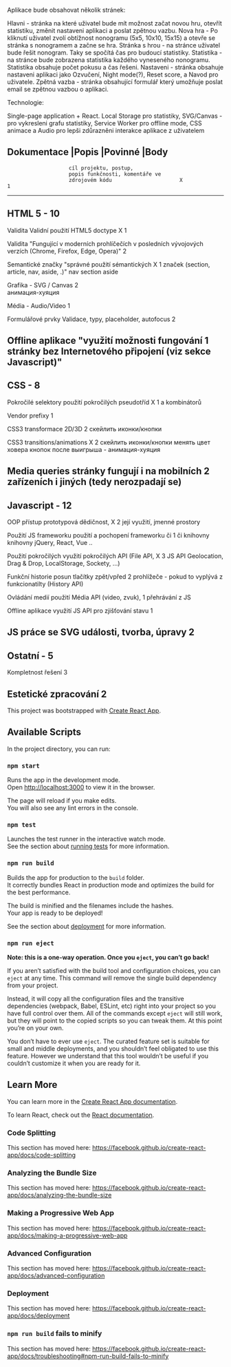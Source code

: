Aplikace bude obsahovat několik stránek:

Hlavni - stránka na které uživatel bude mít možnost začat novou hru, otevřít statistiku, změnit nastaveni aplikaci a poslat zpětnou vazbu.
Nova hra - Po kliknutí uživatel zvolí obtížnost nonogramu (5x5, 10x10, 15x15) a otevře se stránka s nonogramem a začne se hra.
Stránka s hrou - na stránce uživatel bude řešit nonogram. Taky se spočítá čas pro budoucí statistiky.
Statistika - na stránce bude zobrazena statistika každého vyneseného nonogramu. Statistika obsahuje počet pokusu a čas řešeni.
Nastaveni - stránka obsahuje nastaveni aplikaci jako Ozvučení, Night mode(?), Reset score, a Navod pro uživatele.
Zpětná vazba - stránka obsahující formulář který umožňuje poslat email se zpětnou vazbou o aplikaci.


Technologie:

Single-page application + React.
Local Storage pro statistiky,
SVG/Canvas - pro vykresleni grafu statistiky,
Service Worker pro offline mode,
CSS animace a Audio pro lepši zdůrazněni interakce aplikace z uživatelem


Dokumentace             |Popis                              |Povinné        |Body
---------------------------------------------------------------------------------
                        cíl projektu, postup,
                        popis funkčnosti, komentáře ve
                        zdrojovém kódu                      X               1
---------------------------------------------------------------------------------

HTML 5 - 10
---------------------------------------------------------------------------------
Validita                Validní použití HTML5 doctype		X	            1

Validita                "Fungující v moderních prohlíčečích
                        v posledních vývojových verzích 
                        (Chrome, Firefox, Edge, Opera)"	                    2

Semantické značky       "správné použití sémantických       X               1
                        značek (section, article,
                        nav, aside, .)"
nav section
aside

Grafika - SVG / Canvas                                                      2   
анимация-хуяция

Média - Audio/Video                                                         1

Formulářové prvky       Validace, typy, placeholder, autofocus              2

Offline aplikace        "využití možnosti fungování                         1
                        stránky bez Internetového připojení
                        (viz sekce Javascript)"
---------------------------------------------------------------------------------			
				
CSS - 8
---------------------------------------------------------------------------------
Pokročilé selektory     použití pokročilých pseudotříd      X               1
                        a kombinátorů

Vendor prefixy                                                              1

CSS3 transformace 2D/3D                                                     2
скейлить иконки/кнопки

CSS3 transitions/animations                                 X               2
скейлить иконки/кнопки
менять цвет ховера кнопок
после выигрыша - анимация-хуяция

Media queries           stránky fungují i na mobilních                      2
                        zařízeních i jiných
                        (tedy nerozpadají se)
---------------------------------------------------------------------------------

Javascript - 12
---------------------------------------------------------------------------------
OOP přístup             prototypová dědičnost,              X               2
                        její využití,
                        jmenné prostory

Použití JS frameworku   použití a pochopení frameworku či                   1
či knihovny             knihovny jQuery, React, Vue ..

Použití pokročilých     využití pokročilých API (File API,  X               3
JS API                  Geolocation, Drag & Drop,
                        LocalStorage, Sockety, ...)

Funkční historie        posun tlačítky zpět/vpřed                           2
                        prohlížeče - pokud to vyplývá z
                        funkcionatilty (History API)

Ovládání medií          použití Média API (video, zvuk),                    1
                        přehrávání z JS

Offline aplikace        využití JS API pro zjišťování stavu                 1

JS práce se SVG         události, tvorba, úpravy                            2
---------------------------------------------------------------------------------

Ostatní - 5
---------------------------------------------------------------------------------
Kompletnost řešení                                                          3

Estetické zpracování                                                        2
---------------------------------------------------------------------------------


This project was bootstrapped with [Create React App](https://github.com/facebook/create-react-app).

## Available Scripts

In the project directory, you can run:

### `npm start`

Runs the app in the development mode.<br />
Open [http://localhost:3000](http://localhost:3000) to view it in the browser.

The page will reload if you make edits.<br />
You will also see any lint errors in the console.

### `npm test`

Launches the test runner in the interactive watch mode.<br />
See the section about [running tests](https://facebook.github.io/create-react-app/docs/running-tests) for more information.

### `npm run build`

Builds the app for production to the `build` folder.<br />
It correctly bundles React in production mode and optimizes the build for the best performance.

The build is minified and the filenames include the hashes.<br />
Your app is ready to be deployed!

See the section about [deployment](https://facebook.github.io/create-react-app/docs/deployment) for more information.

### `npm run eject`

**Note: this is a one-way operation. Once you `eject`, you can’t go back!**

If you aren’t satisfied with the build tool and configuration choices, you can `eject` at any time. This command will remove the single build dependency from your project.

Instead, it will copy all the configuration files and the transitive dependencies (webpack, Babel, ESLint, etc) right into your project so you have full control over them. All of the commands except `eject` will still work, but they will point to the copied scripts so you can tweak them. At this point you’re on your own.

You don’t have to ever use `eject`. The curated feature set is suitable for small and middle deployments, and you shouldn’t feel obligated to use this feature. However we understand that this tool wouldn’t be useful if you couldn’t customize it when you are ready for it.

## Learn More

You can learn more in the [Create React App documentation](https://facebook.github.io/create-react-app/docs/getting-started).

To learn React, check out the [React documentation](https://reactjs.org/).

### Code Splitting

This section has moved here: https://facebook.github.io/create-react-app/docs/code-splitting

### Analyzing the Bundle Size

This section has moved here: https://facebook.github.io/create-react-app/docs/analyzing-the-bundle-size

### Making a Progressive Web App

This section has moved here: https://facebook.github.io/create-react-app/docs/making-a-progressive-web-app

### Advanced Configuration

This section has moved here: https://facebook.github.io/create-react-app/docs/advanced-configuration

### Deployment

This section has moved here: https://facebook.github.io/create-react-app/docs/deployment

### `npm run build` fails to minify

This section has moved here: https://facebook.github.io/create-react-app/docs/troubleshooting#npm-run-build-fails-to-minify
